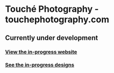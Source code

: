 # Touché Photography - touchephotography.com

## Currently under development

### [View the in-progress website](https://dev.touchephotography.com)

### [See the in-progress designs](http://bit.ly/touchedesign)
